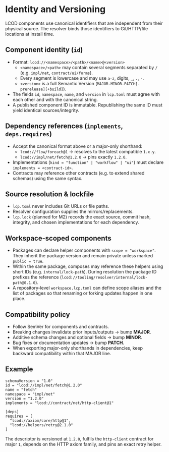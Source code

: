 # Identity and Versioning

LCOD components use canonical identifiers that are independent from their physical source. The resolver binds those identifiers to Git/HTTP/file locations at install time.

## Component identity (`id`)

- Format: `lcod://<namespace>/<path>/<name>@<version>`
  - `<namespace>/<path>` may contain several segments separated by `/` (e.g. `impl/net`, `contract/ui/forms`).
  - Every segment is lowercase and may use `a-z`, digits, `_`, `.`, `-`.
  - `<version>` is a full Semantic Version (`MAJOR.MINOR.PATCH[-prerelease][+build]`).
- The fields `id`, `namespace`, `name`, and `version` in `lcp.toml` must agree with each other and with the canonical string.
- A published component ID is immutable. Republishing the same ID must yield identical sources/integrity.

## Dependency references (`implements`, `deps.requires`)

- Accept the canonical format above or a major-only shorthand:
  - `lcod://flow/foreach@1` → resolves to the latest compatible `1.x.y`.
  - `lcod://impl/net/fetch@1.2.0` → pins exactly `1.2.0`.
- Implementations (`kind = "function" | "workflow" | "ui"`) must declare `implements = <contract-id>`.
- Contracts may reference other contracts (e.g. to extend shared schemas) using the same syntax.

## Source resolution & lockfile

- `lcp.toml` never includes Git URLs or file paths.
- Resolver configuration supplies the mirrors/replacements.
- `lcp.lock` (planned for M2) records the exact source, commit hash, integrity, and chosen implementations for each dependency.

## Workspace-scoped components

- Packages can declare helper components with `scope = "workspace"`. They inherit the package version and remain private unless marked `public = true`.
- Within the same package, composes may reference these helpers using short IDs (e.g. `internal/lock-path`). During resolution the package ID prefixes the reference (`lcod://tooling/resolver/internal/lock-path@0.1.0`).
- A repository-level `workspace.lcp.toml` can define scope aliases and the list of packages so that renaming or forking updates happen in one place.

## Compatibility policy

- Follow SemVer for components and contracts.
- Breaking changes invalidate prior inputs/outputs → bump **MAJOR**.
- Additive schema changes and optional fields → bump **MINOR**.
- Bug fixes or documentation updates → bump **PATCH**.
- When exporting major-only shorthands in dependencies, keep backward compatibility within that MAJOR line.

## Example

```
schemaVersion = "1.0"
id = "lcod://impl/net/fetch@1.2.0"
name = "fetch"
namespace = "impl/net"
version = "1.2.0"
implements = "lcod://contract/net/http-client@1"

[deps]
requires = [
  "lcod://axiom/core/http@1",
  "lcod://helpers/retry@2.1.0"
]
```

The descriptor is versioned at `1.2.0`, fulfils the `http-client` contract for major `1`, depends on the HTTP axiom family, and pins an exact retry helper.
